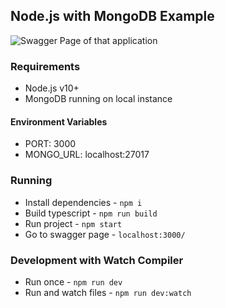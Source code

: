 ## Node.js with MongoDB Example

<img src="https://imgur.com/A7wUj0F.png" alt="Swagger Page of that application" title="Swagger Page of that application"/>

### Requirements

-   Node.js v10+
-   MongoDB running on local instance

#### Environment Variables

-   PORT: 3000
-   MONGO_URL: localhost:27017

### Running

-   Install dependencies - `npm i`
-   Build typescript - `npm run build`
-   Run project - `npm start`
-   Go to swagger page - `localhost:3000/`

### Development with Watch Compiler

-   Run once - `npm run dev`
-   Run and watch files - `npm run dev:watch`
